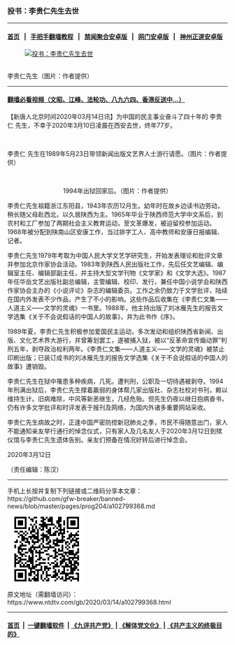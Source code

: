 ### 投书：李贵仁先生去世
------------------------

#### [首页](https://github.com/gfw-breaker/banned-news/blob/master/README.md) &nbsp;&nbsp;|&nbsp;&nbsp; [手把手翻墙教程](https://github.com/gfw-breaker/guides/wiki) &nbsp;&nbsp;|&nbsp;&nbsp; [禁闻聚合安卓版](https://github.com/gfw-breaker/bn-android) &nbsp;&nbsp;|&nbsp;&nbsp; [网门安卓版](https://github.com/oGate2/oGate) &nbsp;&nbsp;|&nbsp;&nbsp; [神州正道安卓版](https://github.com/SzzdOgate/update) 



<div><div class="featured_image">
 <a href="https://i.ntdtv.com/assets/uploads/2020/03/11-15.jpg" target="_blank">
  <figure>
   <img alt="投书：李贵仁先生去世" src="https://i.ntdtv.com/assets/uploads/2020/03/11-15-800x450.jpg"/>
  </figure><br/>
 </a>
 <span class="caption">
  李贵仁先生（图片：作者提供）
 </span>
</div>
</div><hr/>

#### [翻墙必看视频（文昭、江峰、法轮功、八九六四、香港反送中...）](https://github.com/gfw-breaker/banned-news/blob/master/pages/link3.md)

<div><div class="post_content" itemprop="articleBody">
 <p>
  【新唐人北京时间2020年03月14日讯】为中国的民主事业奋斗了四十年的
  <ok href="https://www.ntdtv.com/gb/李贵仁.htm">
   李贵仁
  </ok>
  先生，不幸于2020年3月10日凌晨在西安去世，终年77岁。
 </p>
 <p>
  <img alt="" class="size-full wp-image-102799681 aligncenter" src="https://i.ntdtv.com/assets/uploads/2020/03/1-166.jpg"/>
 </p>
 <p>
  <ok href="https://www.ntdtv.com/gb/李贵仁.htm">
   李贵仁
  </ok>
  先生在1989年5月23日带领新闻出版文艺界人士游行请愿。（图片：作者提供）
 </p>
 <p>
  <img alt="" class="size-medium wp-image-102799682 aligncenter" src="https://i.ntdtv.com/assets/uploads/2020/03/3-18-600x426.jpg"/>
 </p>
 <p style="text-align: center;">
  1994年出狱回家后。（图片：作者提供）
 </p>
 <p>
  李贵仁先生祖籍浙江东阳县，1943年农历12月生。幼年时在故乡边读书边劳动，稍长随父母赴西北，以久居陕西为主。1965年毕业于陕西师范大学中文系后，到农村和工厂参加了两期社会主义教育运动，至文革爆发，被迫留校参加运动。1968年被分配到陕南山区安康工作，当过排字工人、高中教师和安康日报编辑、记者。
 </p>
 <p>
  李贵仁先生1979年考取为中国人民大学文艺学研究生，开始发表理论和批评文章并参加北京作家协会活动。1983年到陕西人民出版社工作，先后任文艺编辑、编辑室主任、编辑部副主任，并主持大型文学刊物《文学家》和《文学大选》。1987年任华岳文艺出版社副总编辑，主管编辑、校印、发行，兼任中国小说学会和陕西作家协会主办的《小说评论》杂志的编辑委员。工作之余仍致力于文学批评，陆续在国内外发表不少作品，产生了不小的影响。这些作品后收集在《李贵仁文集——人道主义——文学的灵魂》一书里。1988年，他主持出版了刘冰雁先生的报告文学选集《关于不会说假话的中国人的故事》，并为此书作《序》。
 </p>
 <p>
  1989年夏，李贵仁先生积极参加爱国民主运动，多次发动和组织陕西省新闻、出版、文化艺术界大游行，并曾筹划罢工，遂被捕入狱，被以“反革命宣传煽动罪”判刑五年，剥夺政治权利两年。《李贵仁文集——人道主义——文学的灵魂》被禁止印刷出版；已装订成书的刘冰雁先生的报告文学选集《关于不会说假话的中国人的故事》遭销毁。
 </p>
 <p>
  李贵仁先生在狱中罹患多种疾病，几死。遭判刑，公职及一切待遇被剥夺。1994年刑满出狱后，李贵仁先生撑着羸弱的身体帮几家出版社、杂志社校对书刊，赖以维持生计。旧病难除，中风等新恙继生，几经危殆。但先生仍夜以继日抱病奋书，仍有许多文学批评和时评发表于报刊及网络，为国内外诸多重要网站采收。
 </p>
 <p>
  李贵仁先生病故之时，正逢中国严密防控新冠肺炎之季，市民不得随意出门，家人不能通知亲友举行通行的悼念仪式，只有家人及几名友人于2020年3月12日到殡仪馆与李贵仁先生遗体告别。亲友们预备在情况好转后进行悼念会。
 </p>
 <p>
  2020年3月12日
 </p>
 <p>
  （责任编辑：陈汉）
 </p>
 <div class="single_ad">
 </div>
</div>
</div>
<hr/>
手机上长按并复制下列链接或二维码分享本文章：<br/>
https://github.com/gfw-breaker/banned-news/blob/master/pages/prog204/a102799368.md <br/>
<a href='https://github.com/gfw-breaker/banned-news/blob/master/pages/prog204/a102799368.md'><img src='https://github.com/gfw-breaker/banned-news/blob/master/pages/prog204/a102799368.md.png'/></a> <br/>
原文地址（需翻墙访问）：https://www.ntdtv.com/gb/2020/03/14/a102799368.html


------------------------
#### [首页](https://github.com/gfw-breaker/banned-news/blob/master/README.md) &nbsp;|&nbsp; [一键翻墙软件](https://github.com/gfw-breaker/nogfw/blob/master/README.md) &nbsp;| [《九评共产党》](https://github.com/gfw-breaker/9ping.md/blob/master/README.md#九评之一评共产党是什么) | [《解体党文化》](https://github.com/gfw-breaker/jtdwh.md/blob/master/README.md) | [《共产主义的终极目的》](https://github.com/gfw-breaker/gczydzjmd.md/blob/master/README.md)


<img src='http://gfw-breaker.win/banned-news/pages/prog204/a102799368.md' width='0px' height='0px'/>